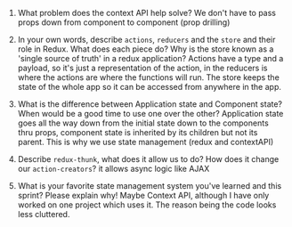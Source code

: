1. What problem does the context API help solve?
 We don't have to pass props down from component to component (prop drilling)
1. In your own words, describe `actions`, `reducers` and the `store` and their role in Redux. What does each piece do? Why is the store known as a 'single source of truth' in a redux application?
Actions have a type and a payload, so it's just a representation of the action, in the reducers is where the actions are where the functions will run. The store keeps the state of the whole app so it can be accessed from anywhere in the app.
1. What is the difference between Application state and Component state? When would be a good time to use one over the other?
Application state goes all the way down from the initial state down to the components thru props, component state is inherited by its children but not its parent. This is why we use state management (redux and contextAPI)

1. Describe `redux-thunk`, what does it allow us to do? How does it change our `action-creators`?
it allows async logic like AJAX
1. What is your favorite state management system you've learned and this sprint? Please explain why!
Maybe Context API, although I have only worked on one project which uses it. The reason being the code looks less cluttered.
